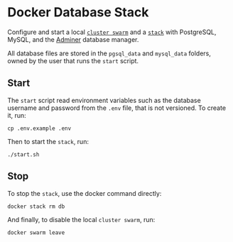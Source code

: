 # Docker Database Stack

Configure and start a local
[`cluster swarm`](https://docs.docker.com/get-started/part4/)
and a [`stack`](https://docs.docker.com/get-started/part5/) with PostgreSQL,
MySQL, and the [Adminer](https://www.adminer.org/) database manager.

All database files are stored in the `pgsql_data` and `mysql_data` folders,
owned by the user that runs the `start` script.

## Start

The `start` script read environment variables such as the database username and
password from the `.env` file, that is not versioned. To create it, run:

```
cp .env.example .env
```

Then to start the `stack`, run:

```
./start.sh
```

## Stop

To stop the `stack`, use the docker command directly:

```
docker stack rm db
```

And finally, to disable the local `cluster swarm`, run:

```
docker swarm leave
```
